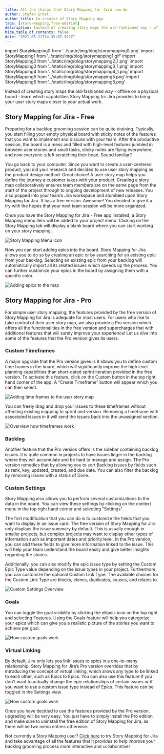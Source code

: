 ```yaml
---
title: All the things that Story Mapping for Jira can do
author: Stefan Ernst
author_title: Co-creator of Story Mapping App
tags: [story-mapping,free-edition]
description: Instead of creating story maps the old-fashioned way - offline on a physical board - learn which capabilities Story Mapping for Jira provides to bring your user story maps closer to your actual work
hide_table_of_contents: false
date: "2021-05-21T14:35:07.322Z"
---
```


import StoryMapping0 from '../static/img/blog/storymapping0.png'
import StoryMapping1 from '../static/img/blog/storymapping1.gif'
import StoryMapping2 from '../static/img/blog/storymapping2_1.png'
import StoryMapping3 from '../static/img/blog/storymapping3_1.png'
import StoryMapping4 from '../static/img/blog/storymapping4_1.png'
import StoryMapping5 from '../static/img/blog/storymapping5.png'
import StoryMapping6 from '../static/img/blog/storymapping5.png'


Instead of creating story maps the old-fashioned way - offline on a physical board - 
learn which capabilities Story Mapping for Jira provides to bring your user story maps closer to your actual work.

<!--truncate-->

## Story Mapping for Jira - Free

Preparing for a backlog grooming session can be quite draining. Typically, you start filling your empty physical board with sticky notes of the features that you want to implement and discuss with your team. After the productive session, the board is a mess and filled with high-level features jumbled in between user stories and small tasks, sticky notes are flying everywhere, and now everyone is left scratching their head. Sound familiar?

You go back to your computer. Since you want to create a user-centered product, you did your research and decided to use user story mapping as the product design method. Great choice! A user story map helps you define the journey a customer takes with your product. Creating a story map collaboratively ensures team members are on the same page from the start of the project through to ongoing development of new releases. You also popped into your team’s Jira workspace and stumbled upon Story Mapping for Jira. It has a free version. Awesome! You decided to give it a try with the hopes that your next team session will be more organized.

Once you have the Story Mapping for Jira - Free app installed, a Story Mapping menu item will be added to your project menu. Clicking on the Story Mapping tab will display a blank board where you can start working on your story mapping.


<img src={StoryMapping0} alt="Story Mapping Menu Icon" />

Now you can start adding epics into the board. Story Mapping for Jira allows you to do so by creating an epic or by searching for an existing epic from your backlog. Selecting an existing epic from your backlog will automatically import all its related issues which speeds up the process. You can further customize your epics in the board by assigning them with a specific color.

<img src={StoryMapping1} alt="Adding epics to the map" />

## Story Mapping for Jira - Pro

For simple user story mapping, the features provided by the free version of Story Mapping for Jira is adequate for most users. For users who like to take control of their user story map, we also provide a Pro version which offers all the functionalities in the free version and supercharges that with additional features that will surely improve your experience! Let us dive into some of the features that the Pro version gives its users.

### Custom Timeframes

A major upgrade that the Pro version gives is it allows you to define custom time frames in the board, which will significantly improve the high level planning capabilities than short-dated sprint iteration provided in the free version. To activate this feature, click on the Custom button in the top right hand corner of the app. A “Create Timeframe” button will appear which you can then select.

<img src={StoryMapping2} alt="Adding time frames to the user story map" />

You can freely drag and drop your issues to these timeframes without affecting existing mapping to sprint and version. Removing a timeframe with associated issues in it will send the issues back into the unassigned section.

<img src={StoryMapping3}  alt="Overview how timeframes work" />

### Backlog

Another feature that the Pro version offers is the sidebar containing backlog issues. It is quite common in projects to have issues linger in the backlog where they will accumulate and be hard to manage and assign. The Pro version remedies that by allowing you to sort Backlog issues by fields such as rank, key, updated, created, and due date. You can also filter the backlog by removing issues with a status of Done. 

### Custom Settings

Story Mapping also allows you to perform several customizations to the data in the board. You can view these settings by clicking on the context menu in the top right hand corner and selecting "Settings".

The first modification that you can do is to customize the fields that you want to display in an issue card. The free version of Story Mapping for Jira only displays the issue summary by default. This is usually enough in smaller projects, but complex projects may want to display other types of information such as important dates and priority level. In the Pro version, you can add these fields to give more information linked to the issue. This will help your team understand the board easily and give better insights regarding the stories.

Additionally, you can also modify the epic issue type by setting the Custom Epic Type value depending on the issue types in your project. Furthermore, you can customize the optional Custom Link Type. The available choices for the Custom Link Type are blocks, clones, duplicates, causes, and relates to.

<img src={StoryMapping4}  alt="Custom Settings Overview" />

### Goals

You can toggle the goal visibility by clicking the ellipsis icon on the top right and selecting Features. Using the Goals feature will help you categorize your epics which can give you a realistic picture of the stories you want to achieve per goal.

<img src={StoryMapping5}  alt="How custom goals work" />

### Virtual Linking

By default, Jira only lets you link issues to epics in a one-to-many relationship. Story Mapping for Jira’s Pro version overrides that by introducing the concept of virtual linking, which allows any type to be linked to each other, such as Epics to Epics. You can also use this feature if you don't want to actually change the epic relationships of certain issues or if you want to use a custom issue type instead of Epics. This feature can be toggled in the Settings view.

<img src={StoryMapping6}  alt="How custom goals work" />

Once you have decided to use the features provided by the Pro version, upgrading will be very easy. You just have to simply install the Pro edition and make sure to uninstall the free edition of Story Mapping for Jira, as there will be two menu entries otherwise.


Not currently a Story Mapping user? [Click here](https://marketplace.atlassian.com/1224357) to try Story Mapping for Jira and take advantage of all the features that it provides to help improve your backlog grooming process more interactive and collaborative!

